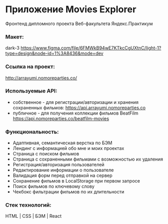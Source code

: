 # Приложение Movies Explorer
Фронтенд дипломного проекта Веб-факультета Яндекс.Практикум

### Макет:
 dark-3
https://www.figma.com/file/6FMWkB94wE7KTkcCgUXtnC/light-1?type=design&node-id=1%3A8436&mode=dev

### Ссылка на проект: 
http://arrayumi.nomoreparties.co/

### Используемые API:
* собственное - для регистрации/авторизации и хранения сохраненных фильмов: https://api.arrayumi.nomoreparties.co
* публичное - для получения коллекции фильмов BeatFilm https://api.nomoreparties.co/beatfilm-movies

### Функциональность:
* Адаптивная, семантическая верстка по БЭМ
* Лендинг с информацией обо мне и моих проектах
* Страница с поиском фильмов
* Страница с сохраненными фильмами с возможностью их удаления
* Регистрация/авторизация пользователей
* Редактирование информации о пользователе
* Валидация форм перед отправкой на сервер
* Сохранение фильмов в LocalStorage при первом запросе
* Поиск фильмов по ключевому слову
* Чекбокс фильтрации фильмов по их длительности

### Стек технологий:
HTML | CSS | БЭМ | React
